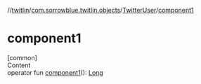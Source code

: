 //[twitlin](../../index.md)/[com.sorrowblue.twitlin.objects](../index.md)/[TwitterUser](index.md)/[component1](component1.md)



# component1  
[common]  
Content  
operator fun [component1](component1.md)(): [Long](https://kotlinlang.org/api/latest/jvm/stdlib/kotlin/-long/index.html)  



